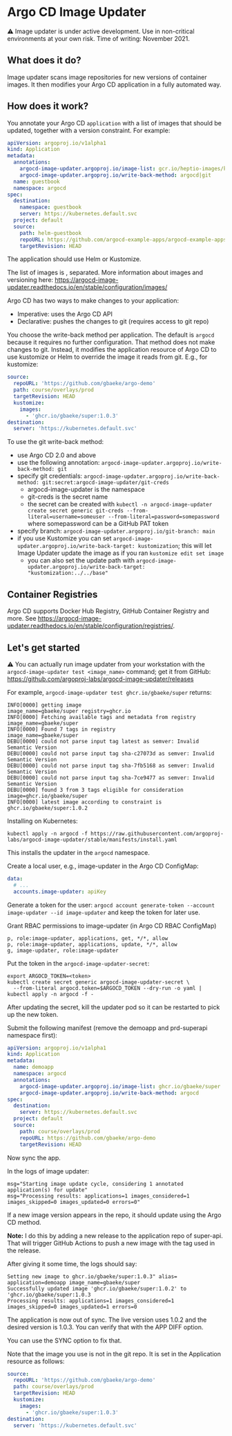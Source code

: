 # Argo CD Image Updater

⚠️ Image updater is under active development. Use in non-critical environments at your own risk. Time of writing: November 2021.

## What does it do?

Image updater scans image repositories for new versions of container images. It then modifies your Argo CD application in a fully automated way.

## How does it work?

You annotate your Argo CD `application` with a list of images that should be updated, together with a version constraint. For example:

```yaml
apiVersion: argoproj.io/v1alpha1
kind: Application
metadata:
  annotations:
    argocd-image-updater.argoproj.io/image-list: gcr.io/heptio-images/ks-guestbook-demo:^0.1
    argocd-image-updater.argoproj.io/write-back-method: argocd|git
  name: guestbook
  namespace: argocd
spec:
  destination:
    namespace: guestbook
    server: https://kubernetes.default.svc
  project: default
  source:
    path: helm-guestbook
    repoURL: https://github.com/argocd-example-apps/argocd-example-apps
    targetRevision: HEAD
```

The application should use Helm or Kustomize.

The list of images is , separated. More information about images and versioning here: https://argocd-image-updater.readthedocs.io/en/stable/configuration/images/

Argo CD has two ways to make changes to your application:
- Imperative: uses the Argo CD API
- Declarative: pushes the changes to git (requires access to git repo)

You choose the write-back method per application. The default is `argocd` because it requires no further configuration. That method does not make changes to git. Instead, it modifies the application resource of Argo CD to use kustomize or Helm to override the image it reads from git. E.g., for kustomize:

```yaml
source:
  repoURL: 'https://github.com/gbaeke/argo-demo'
  path: course/overlays/prod
  targetRevision: HEAD
  kustomize:
    images:
      - 'ghcr.io/gbaeke/super:1.0.3'
destination:
  server: 'https://kubernetes.default.svc'
```

To use the git write-back method:
- use Argo CD 2.0 and above
- use the following annotation: `argocd-image-updater.argoproj.io/write-back-method: git`
- specify git credentials: `argocd-image-updater.argoproj.io/write-back-method: git:secret:argocd-image-updater/git-creds`
    - argocd-image-updater is the namespace
    - git-creds is the secret name
    - the secret can be created with `kubectl -n argocd-image-updater create secret generic git-creds --from-literal=username=someuser --from-literal=password=somepassword` where somepassword can be a GitHub PAT token
- specify branch: `argocd-image-updater.argoproj.io/git-branch: main`
- if you use Kustomize you can set `argocd-image-updater.argoproj.io/write-back-target: kustomization`; this will let Image Updater update the image as if you ran `kustomize edit set image`
    - you can also set the update path with `argocd-image-updater.argoproj.io/write-back-target: "kustomization:../../base"`


## Container Registries

Argo CD supports Docker Hub Registry, GitHub Container Registry and more. See https://argocd-image-updater.readthedocs.io/en/stable/configuration/registries/.


## Let's get started

⚠️ You can actually run image updater from your workstation with the `argocd-image-updater test <image_name>` command; get it from GitHub: https://github.com/argoproj-labs/argocd-image-updater/releases

For example, `argocd-image-updater test ghcr.io/gbaeke/super` returns:

```
INFO[0000] getting image                                 image_name=gbaeke/super registry=ghcr.io
INFO[0000] Fetching available tags and metadata from registry  image_name=gbaeke/super
INFO[0000] Found 7 tags in registry                      image_name=gbaeke/super
DEBU[0000] could not parse input tag latest as semver: Invalid Semantic Version
DEBU[0000] could not parse input tag sha-c27073d as semver: Invalid Semantic Version
DEBU[0000] could not parse input tag sha-7fb5168 as semver: Invalid Semantic Version
DEBU[0000] could not parse input tag sha-7ce9477 as semver: Invalid Semantic Version
DEBU[0000] found 3 from 3 tags eligible for consideration  image=ghcr.io/gbaeke/super
INFO[0000] latest image according to constraint is ghcr.io/gbaeke/super:1.0.2
```

Installing on Kubernetes:

```
kubectl apply -n argocd -f https://raw.githubusercontent.com/argoproj-labs/argocd-image-updater/stable/manifests/install.yaml
```

This installs the updater in the `argocd` namespace.

Create a local user, e.g., image-updater in the Argo CD ConfigMap:

```yaml
data:
  # ...
  accounts.image-updater: apiKey
```

Generate a token for the user: `argocd account generate-token --account image-updater --id image-updater` and keep the token for later use.

Grant RBAC permissions to image-updater (in Argo CD RBAC ConfigMap)

```
p, role:image-updater, applications, get, */*, allow
p, role:image-updater, applications, update, */*, allow
g, image-updater, role:image-updater
```

Put the token in the `argocd-image-updater-secret`:

```
export ARGOCD_TOKEN=<token>
kubectl create secret generic argocd-image-updater-secret \
  --from-literal argocd.token=$ARGOCD_TOKEN --dry-run -o yaml | kubectl apply -n argocd -f -
```

After updating the secret, kill the updater pod so it can be restarted to pick up the new token.

Submit the following manifest (remove the demoapp and prd-superapi namespace first):

```yaml
apiVersion: argoproj.io/v1alpha1
kind: Application
metadata:
  name: demoapp
  namespace: argocd
  annotations:
    argocd-image-updater.argoproj.io/image-list: ghcr.io/gbaeke/super
    argocd-image-updater.argoproj.io/write-back-method: argocd
spec:
  destination:
    server: https://kubernetes.default.svc
  project: default
  source:
    path: course/overlays/prod
    repoURL: https://github.com/gbaeke/argo-demo
    targetRevision: HEAD
```

Now sync the app.

In the logs of image updater:

```
msg="Starting image update cycle, considering 1 annotated application(s) for update"
msg="Processing results: applications=1 images_considered=1 images_skipped=0 images_updated=0 errors=0"
```

If a new image version appears in the repo, it should update using the Argo CD method.

**Note:** I do this by adding a new release to the application repo of super-api. That will trigger GitHub Actions to push a new image with the tag used in the release.

After giving it some time, the logs should say:

```
Setting new image to ghcr.io/gbaeke/super:1.0.3" alias= application=demoapp image_name=gbaeke/super
Successfully updated image 'ghcr.io/gbaeke/super:1.0.2' to 'ghcr.io/gbaeke/super:1.0.3
Processing results: applications=1 images_considered=1 images_skipped=0 images_updated=1 errors=0
```

The application is now out of sync. The live version uses 1.0.2 and the desired version is 1.0.3. You can verify that with the APP DIFF option.

You can use the SYNC option to fix that.

Note that the image you use is not in the git repo. It is set in the Application resource as follows:

```yaml
source:
  repoURL: 'https://github.com/gbaeke/argo-demo'
  path: course/overlays/prod
  targetRevision: HEAD
  kustomize:
    images:
      - 'ghcr.io/gbaeke/super:1.0.3'
destination:
  server: 'https://kubernetes.default.svc'
```
